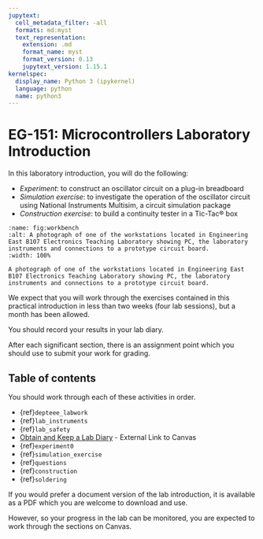 ```yaml
---
jupytext:
  cell_metadata_filter: -all
  formats: md:myst
  text_representation:
    extension: .md
    format_name: myst
    format_version: 0.13
    jupytext_version: 1.15.1
kernelspec:
  display_name: Python 3 (ipykernel)
  language: python
  name: python3
---
```


# EG-151: Microcontrollers Laboratory Introduction

In this laboratory introduction, you will do the following:                                                                                 

- *Experiment*: to construct an oscillator circuit on a plug-in breadboard
- *Simulation exercise*: to investigate the operation of the oscillator circuit using National Instruments Multisim, a circuit simulation package
- *Construction exercise*: to build a continuity tester in a Tic-Tac® box

```{figure} pictures/lab-workbench.jpg
:name: fig:workbench
:alt: A photograph of one of the workstations located in Engineering East B107 Electronics Teaching Laboratory showing PC, the laboratory instruments and connections to a prototype circuit board.
:width: 100%

A photograph of one of the workstations located in Engineering East B107 Electronics Teaching Laboratory showing PC, the laboratory instruments and connections to a prototype circuit board.
```

We expect that you will work through the exercises contained in this practical introduction in less than two weeks (four lab sessions), but a month has been allowed.

You should record your results in your lab diary.

After each significant section, there is an assignment point which you should use to submit your work for grading.

## Table of contents

You should work through each of these activities in order. 

* {ref}`depteee_labwork`
* {ref}`lab_instruments`
* {ref}`lab_safety`
* [Obtain and Keep a Lab Diary](https://canvas.swansea.ac.uk/courses/44971/pages/to-do-obtain-and-keep-a-lab-diary?module_item_id=2258048) - External Link to Canvas
* {ref}`experiment0`
* {ref}`simulation_exercise`
* {ref}`questions`
* {ref}`construction`
* {ref}`soldering`

If you would prefer a document version of the lab introduction, it is available as a PDF which you are welcome to download and use. 

However, so your progress in the lab can be monitored, you are expected to work through the sections on Canvas.

```{code-cell} ipython3

```
